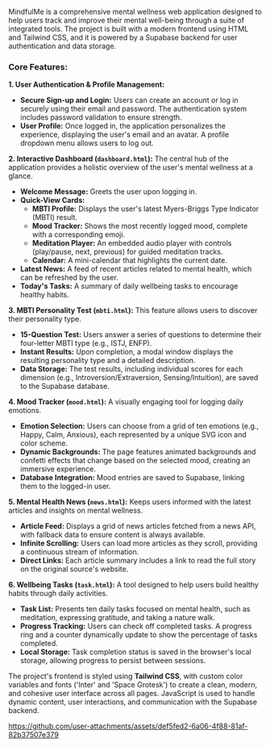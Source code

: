 MindfulMe is a comprehensive mental wellness web application designed to help users track and improve their mental well-being through a suite of integrated tools. The project is built with a modern frontend using HTML and Tailwind CSS, and it is powered by a Supabase backend for user authentication and data storage.

### Core Features:

**1. User Authentication & Profile Management:**
-   **Secure Sign-up and Login:** Users can create an account or log in securely using their email and password. The authentication system includes password validation to ensure strength.
-   **User Profile:** Once logged in, the application personalizes the experience, displaying the user's email and an avatar. A profile dropdown menu allows users to log out.

**2. Interactive Dashboard (`dashboard.html`):**
The central hub of the application provides a holistic overview of the user's mental wellness at a glance.
-   **Welcome Message:** Greets the user upon logging in.
-   **Quick-View Cards:**
    -   **MBTI Profile:** Displays the user's latest Myers-Briggs Type Indicator (MBTI) result.
    -   **Mood Tracker:** Shows the most recently logged mood, complete with a corresponding emoji.
    -   **Meditation Player:** An embedded audio player with controls (play/pause, next, previous) for guided meditation tracks.
    -   **Calendar:** A mini-calendar that highlights the current date.
-   **Latest News:** A feed of recent articles related to mental health, which can be refreshed by the user.
-   **Today's Tasks:** A summary of daily wellbeing tasks to encourage healthy habits.

**3. MBTI Personality Test (`mbti.html`):**
This feature allows users to discover their personality type.
-   **15-Question Test:** Users answer a series of questions to determine their four-letter MBTI type (e.g., ISTJ, ENFP).
-   **Instant Results:** Upon completion, a modal window displays the resulting personality type and a detailed description.
-   **Data Storage:** The test results, including individual scores for each dimension (e.g., Introversion/Extraversion, Sensing/Intuition), are saved to the Supabase database.

**4. Mood Tracker (`mood.html`):**
A visually engaging tool for logging daily emotions.
-   **Emotion Selection:** Users can choose from a grid of ten emotions (e.g., Happy, Calm, Anxious), each represented by a unique SVG icon and color scheme.
-   **Dynamic Backgrounds:** The page features animated backgrounds and confetti effects that change based on the selected mood, creating an immersive experience.
-   **Database Integration:** Mood entries are saved to Supabase, linking them to the logged-in user.

**5. Mental Health News (`news.html`):**
Keeps users informed with the latest articles and insights on mental wellness.
-   **Article Feed:** Displays a grid of news articles fetched from a news API, with fallback data to ensure content is always available.
-   **Infinite Scrolling:** Users can load more articles as they scroll, providing a continuous stream of information.
-   **Direct Links:** Each article summary includes a link to read the full story on the original source's website.

**6. Wellbeing Tasks (`task.html`):**
A tool designed to help users build healthy habits through daily activities.
-   **Task List:** Presents ten daily tasks focused on mental health, such as meditation, expressing gratitude, and taking a nature walk.
-   **Progress Tracking:** Users can check off completed tasks. A progress ring and a counter dynamically update to show the percentage of tasks completed.
-   **Local Storage:** Task completion status is saved in the browser's local storage, allowing progress to persist between sessions.

The project's frontend is styled using **Tailwind CSS**, with custom color variables and fonts ('Inter' and 'Space Grotesk') to create a clean, modern, and cohesive user interface across all pages. JavaScript is used to handle dynamic content, user interactions, and communication with the Supabase backend.


https://github.com/user-attachments/assets/def5fed2-6a06-4f88-81af-82b37507e379

